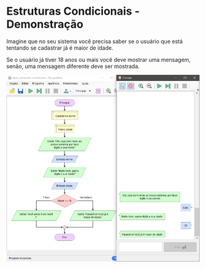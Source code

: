 # Estruturas Condicionais - Demonstração

Imagine que no seu sistema você precisa saber se o usuário que está tentando se cadastrar já é maior de idade.

Se o usuário já tiver 18 anos ou mais você deve mostrar uma mensagem, senão, uma mensagem diferente deve ser mostrada.

<P align="center">
    <img src="../assets/demo_estruturas_condicionais.png">
</p>

